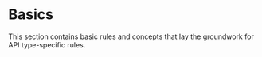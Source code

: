 # Basics

This section contains basic rules and concepts that lay the groundwork for API type-specific rules.
